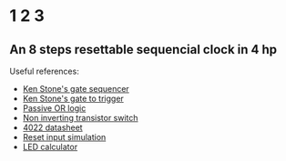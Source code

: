 # 1 2 3

## An 8 steps resettable sequencial clock in 4 hp

Useful references:

- [Ken Stone's gate sequencer](https://www.elby-designs.com/webtek/cgs/cgs89/cgs89_gate_sequencer.html)
- [Ken Stone's gate to trigger](https://www.muffwiggler.com/forum/viewtopic.php?t=46926)
- [Passive OR logic](https://forum.aemodular.com/thread/365/diy-project-02-passive-logic)
- [Non inverting transistor switch](http://www.timstinchcombe.co.uk/index.php?pge=a161)
- [4022 datasheet](https://www.ti.com/lit/ds/symlink/cd4022b.pdf)
- [Reset input simulation](http://www.falstad.com/circuit/circuitjs.html?cct=$+0+0.000005+0.9487735836358526+50+5+43%0Ar+96+240+96+288+0+100000%0Ar+240+240+240+288+0+100000%0Ag+240+304+240+320+0%0Ag+304+304+304+320+0%0AR+304+96+304+64+0+0+40+12+0+0+0.5%0At+272+224+304+224+0+1+-9.770126409985263+0.5279543655005605+100%0Ar+304+96+304+144+0+10000%0Ar+336+192+400+192+0+100000%0Ag+432+304+432+320+0%0AR+432+96+432+64+0+0+40+12+0+0+0.5%0Aw+304+192+336+192+0%0Aw+304+176+304+192+0%0Aw+304+208+304+192+0%0AO+464+160+496+160+0%0Aw+432+160+464+160+0%0At+400+192+432+192+0+1+0.5312969859863312+0.6035068512629786+100%0Ar+432+96+432+144+0+10000%0Aw+432+144+432+160+0%0Aw+432+160+432+176+0%0Ad+160+288+160+240+2+default%0Ac+112+224+144+224+0+1e-8+-0.5880744193515561%0Ag+160+304+160+320+0%0Ag+96+304+96+320+0%0Aw+304+240+304+304+0%0Aw+432+208+432+304+0%0Aw+240+288+240+304+0%0Aw+96+288+96+304+0%0Aw+96+224+96+240+0%0Aw+96+224+112+224+0%0Aw+144+224+160+224+0%0Aw+224+224+240+224+0%0Aw+240+224+272+224+0%0Aw+304+144+304+176+0%0AR+96+224+96+176+0+2+1000+3+3+0+0.5%0Aw+160+288+160+304+0%0Aw+240+224+240+240+0%0Aw+160+224+160+240+0%0Ar+176+224+224+224+0+10000%0Aw+160+224+176+224+0%0Ao+13+1+0+4098+20+0.1+0+1%0A)
- [LED calculator](http://ledcalc.com/)
